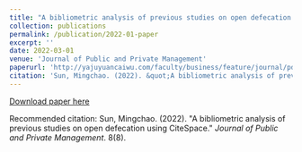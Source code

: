 ```yaml
---
title: "A bibliometric analysis of previous studies on open defecation using CiteSpace"
collection: publications
permalink: /publication/2022-01-paper
excerpt: ''
date: 2022-03-01
venue: 'Journal of Public and Private Management'
paperurl: 'http://yajuyuancaiwu.com/faculty/business/feature/journal/pdf/vol8/business_journal_vol8_08.pdf'
citation: 'Sun, Mingchao. (2022). &quot;A bibliometric analysis of previous studies on open defecation using CiteSpace.&quot; <i>Journal of Public and Private Management</i>. 8(8).'
---
```


[Download paper here](http://yajuyuancaiwu.com/faculty/business/feature/journal/pdf/vol8/business_journal_vol8_08.pdf)

Recommended citation: Sun, Mingchao. (2022). "A bibliometric analysis of previous studies on open defecation using CiteSpace." <i>Journal of Public and Private Management</i>. 8(8).
